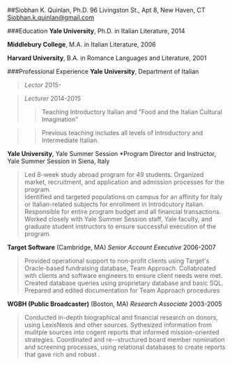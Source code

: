 ##Siobhan K. Quinlan, Ph.D.
96 Livingston St., Apt 8, New Haven, CT     Siobhan.k.quinlan@gmail.com


###Education
**Yale University**, Ph.D. in Italian Literature, 2014

**Middlebury College**, M.A. in Italian Literature, 2006

**Harvard University**, B.A. in Romance Languages and Literature, 2001

###Professional Experience
**Yale University**, Department of Italian 
>*Lector* 2015-

>*Lecturer* 2014-2015
>>Teaching Introductory Italian and "Food and the Italian Cultural Imagination"

>>Previous teaching includes all levels of Introductory and Intermediate Italian. 

**Yale University**, Yale Summer Session
*Program Director and Instructor, Yale Summer Session in Siena, Italy
>Led 8-week study abroad program for 49 students. 
>Organized market, recruitment, and application and admission processes for the program.  
>Identified and targeted populations on campus for an affinity for Italy or Italian-related subjects for enrollment in Introdcutory Italian.
>Responsible for entire program budget and all financial transactions. 
>Worked closely with Yale Summer Session staff, Yale faculty, and graduate student instructors to ensure successful execution of the program. 

**Target Software** (Cambridge, MA) 
*Senior Account Executive* 2006-2007
>Provided operational support to non-profit clients using Target's Oracle-based fundraising database, Team Approach.
>Collabroated with clients and software engineers to ensure client needs were met.
>Created database queries using proprietary database and basic SQL.
>Prepared and edited documentation for Team Approach procedures

**WGBH (Public Broadcaster)** (Boston, MA)
*Research Associate* 2003-2005
>Conducted in-depth biographical and financial research on donors, using LexisNexis and other sources.
>Sythesized information from mulitple sources into cogent reports that informed mission-oriented strategies.
>Coordinated and re--structured board member nomination and screening processes, using relational databases to create reports that gave rich and robust .






